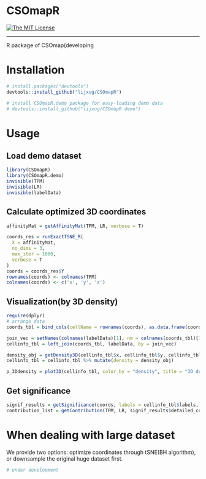 # CSOmapR
[![The MIT License](https://img.shields.io/badge/license-MIT-orange.svg)](https://github.com/lijxug/CSOmapR/blob/master/LICENSE)

---

R package of CSOmap(developing

# Installation

``` r
# install.packages("devtools")
devtools::install_github("lijxug/CSOmapR")

# install CSOmapR.demo package for easy-loading demo data
# devtools::install_github("lijxug/CSOmapR.demo")
```

# Usage 

## Load demo dataset
``` r
library(CSOmapR)
library(CSOmapR.demo)
invisible(TPM)
invisible(LR)
invisible(labelData)
```

## Calculate optimized 3D coordinates
``` r
affinityMat = getAffinityMat(TPM, LR, verbose = T)

coords_res = runExactTSNE_R(
  X = affinityMat,
  no_dims = 3,
  max_iter = 1000,
  verbose = T
)
coords = coords_res$Y
rownames(coords) <- colnames(TPM)
colnames(coords) <- c('x', 'y', 'z')

```

## Visualization(by 3D density)
``` r
require(dplyr)
# arrange data
coords_tbl = bind_cols(cellName = rownames(coords), as.data.frame(coords))

join_vec = setNames(colnames(labelData)[1], nm = colnames(coords_tbl)[1])
cellinfo_tbl = left_join(coords_tbl, labelData, by = join_vec)

density_obj = getDensity3D(cellinfo_tbl$x, cellinfo_tbl$y, cellinfo_tbl$z)
cellinfo_tbl = cellinfo_tbl %>% mutate(density = density_obj)

p_3Ddensity = plot3D(cellinfo_tbl, color_by = "density", title = "3D density")

```

## Get significance
``` r
signif_results = getSignificance(coords, labels = cellinfo_tbl$labels, verbose = T)
contribution_list = getContribution(TPM, LR, signif_results$detailed_connections)
```

# When dealing with large dataset
We provide two options: optimize coordinates through tSNE(BH algorithm), or downsample the original huge dataset first.

``` r
# under development
```